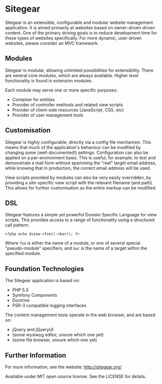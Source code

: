 Sitegear
========

Sitegear is an extensible, configurable and modular website management application.  It is aimed primarily at websites
based on owner-driven driven content.  One of the primary driving goals is to reduce development time for these types
of websites specifically.  For more dynamic, user-driven websites, please consider an MVC framework.

Modules
-------

Sitegear is modular, allowing unlimited possibilities for extensibility.  There are several core modules, which are
always available.  Higher level functionality is found in extension modules.

Each module may serve one or more specific purposes:

 * Container for entities
 * Provider of controller methods and related view scripts
 * Provider of client-side resources (JavaScript, CSS, etc)
 * Provider of user management tools

Customisation
-------------

Sitegear is highly configurable, directly via a config file mechanism.  This means that much of the application's
behaviour can be modified by changing some (well-documented!) settings.  Configuration can also be applied on a
per-environment basis.  This is useful, for example, to test and demonstrate a mail form without spamming the "real"
target email address, while knowing that in production, the correct email address will be used.

View scripts provided by modules can also be very easily overridden, by providing a site-specific view script with the
relevant filename (and path).  This allows for further customisation as the entire markup can be modified.

DSL
---

Sitegear features a simple yet powerful Domain Specific Language for view scripts.  This provides access to a range of
functionality using a structured call pattern:

    <?php echo $view->foo()->bar(); ?>

Where `foo` is either the name of a module, or one of several special "pseudo-module" specifiers, and `bar` is the name
of a target within the specified module.

Foundation Technologies
-----------------------

The Sitegear application is based on:

 * PHP 5.3
 * Symfony Components
 * Doctrine
 * PSR-3 compatible logging interfaces

The content management tools operate in the web browser, and are based on:

 * jQuery and jQueryUI
 * (some wysiwyg editor, unsure which one yet)
 * (some file browser, unsure which one yet)

Further Information
-------------------

For more information, see the website: http://sitegear.org/

Available under MIT open source license.  See the LICENSE for details.
